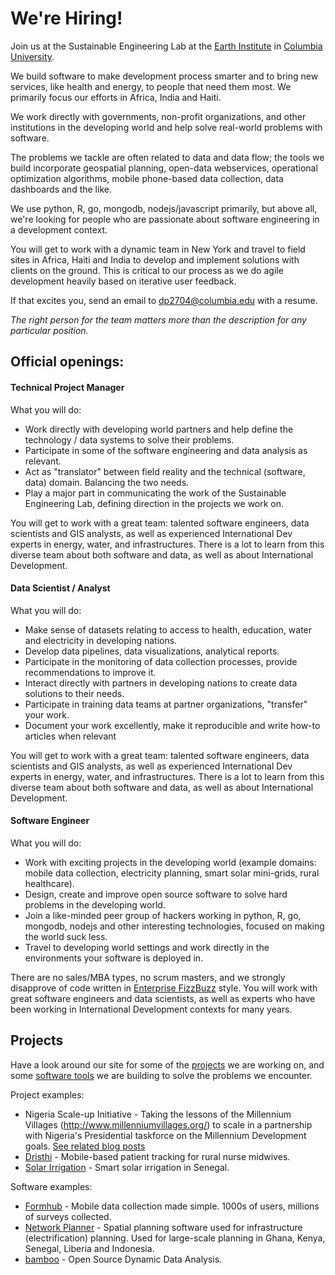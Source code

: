 # We're Hiring!

Join us at the Sustainable Engineering Lab at the [Earth Institute](http://earth.columbia.edu/) in [Columbia University](http://www.columbia.edu/). 

We build software to make development process smarter and to bring new services, like health and energy, to people that need them most. We primarily focus our efforts in Africa, India and Haiti. 

We work directly with governments, non-profit organizations, and other institutions in the developing world and help solve real-world problems with software. 

The problems we tackle are often related to data and data flow; the tools we build incorporate geospatial planning, open-data webservices, operational optimization algorithms, mobile phone-based data collection, data dashboards and the like.  

We use python, R, go, mongodb, nodejs/javascript primarily, but above all, we're looking for people who are passionate about software engineering in a development context.

You will get to work with a dynamic team in New York and travel to field sites in Africa, Haiti and India to develop and implement solutions with clients on the ground. This is critical to our process as we do agile development heavily based on iterative user feedback.

If that excites you, send an email to [dp2704&#64;columbia.edu](mailto:dp2704@columbia.edu) with a resume.

*The right person for the team matters more than the description for any particular position.*

## Official openings:

####  Technical Project Manager 

What you will do:

 * Work directly with developing world partners and help define the technology / data systems to solve their problems.
 * Participate in some of the software engineering and data analysis as relevant.
 * Act as "translator" between field reality and the technical (software, data) domain. Balancing the two needs.
 * Play a major part in communicating the work of the Sustainable Engineering Lab, defining direction in the projects we work on.

You will get to work with a great team: talented software engineers, data scientists and GIS analysts, as well as experienced International Dev experts in energy, water, and infrastructures. There is a lot to learn from this diverse team about both software and data, as well as about International Development.

#### Data Scientist / Analyst

What you will do:

 * Make sense of datasets relating to access to health, education, water and electricity in developing nations.
 * Develop data pipelines, data visualizations, analytical reports.
 * Participate in the monitoring of data collection processes, provide recommendations to improve it.
 * Interact directly with partners in developing nations to create data solutions to their needs.
 * Participate in training data teams at partner organizations, "transfer" your work.
 * Document your work excellently, make it reproducible and write how-to articles when relevant

You will get to work with a great team: talented software engineers, data scientists and GIS analysts, as well as experienced International Dev experts in energy, water, and infrastructures. There is a lot to learn from this diverse team about both software and data, as well as about International Development.

#### Software Engineer

What you will do:

 * Work with exciting projects in the developing world (example domains: mobile data collection, electricity planning, smart solar mini-grids, rural healthcare).
 * Design, create and improve open source software to solve hard problems in the developing world.
 * Join a like-minded peer group of hackers working in python, R, go, mongodb, nodejs and other interesting technologies, focused on making the world suck less. 
 * Travel to developing world settings and work directly in the environments your software is deployed in.

There are no sales/MBA types, no scrum masters, and we strongly disapprove of code written in [Enterprise FizzBuzz](https://github.com/EnterpriseQualityCoding/FizzBuzzEnterpriseEdition) style. You will work with great software engineers and data scientists, as well as experts who have been working in International Development contexts for many years.

## Projects

Have a look around our site for some of the [projects](http://sel.columbia.edu/projects/) we are working on, and some [software tools](http://sel.columbia.edu/products-tools/) we are building to solve the problems we encounter.

Project examples:

 * Nigeria Scale-up Initiative - Taking the lessons of the Millennium Villages (http://www.millenniumvillages.org/) to scale in a partnership with Nigeria's Presidential taskforce on the Millennium Development goals. [See related blog posts](http://sel.columbia.edu/category/nigeria-scaleup/)
 * [Dristhi](http://sel.columbia.edu/dristhi/) - Mobile-based patient tracking for rural nurse midwives. 
 * [Solar Irrigation](http://sel.columbia.edu/projects) - Smart solar irrigation in Senegal.

Software examples:

 * [Formhub](http://formhub.org) - Mobile data collection made simple. 1000s of users, millions of surveys collected.
 * [Network Planner](http://networkplanner.modilabs.org) - Spatial planning software used for infrastructure (electrification) planning.  Used for large-scale planning in Ghana, Kenya, Senegal, Liberia and Indonesia.
 * [bamboo](http://bamboo.io) - Open Source Dynamic Data Analysis.


<link rel="stylesheet" href="http://sel.columbia.edu/wp-content/themes/migration-theme/style.css" type="text/css" media="screen,projection" />
